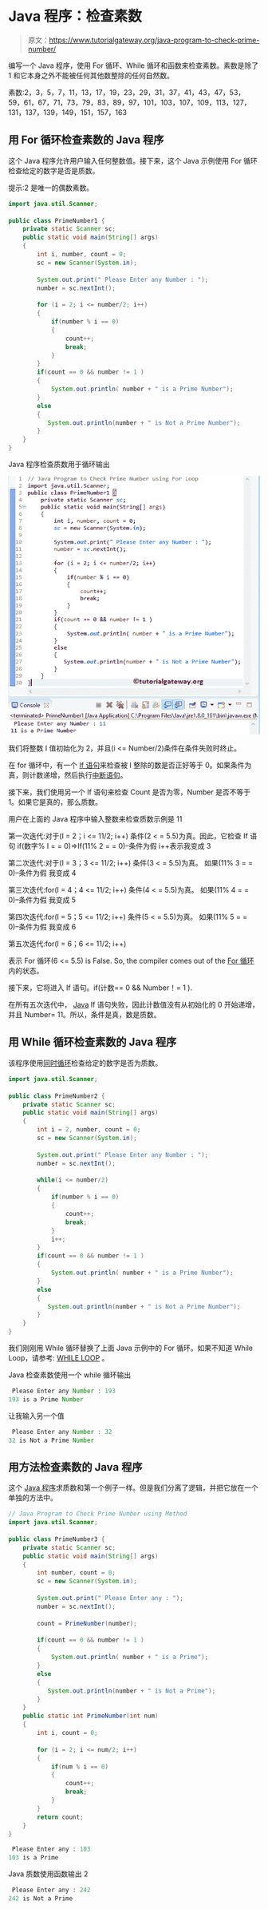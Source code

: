 # Java 程序：检查素数

> 原文：<https://www.tutorialgateway.org/java-program-to-check-prime-number/>

编写一个 Java 程序，使用 For 循环、While 循环和函数来检查素数。素数是除了 1 和它本身之外不能被任何其他数整除的任何自然数。

素数:2，3，5，7，11，13，17，19，23，29，31，37，41，43，47，53，59，61，67，71，73，79，83，89，97，101，103，107，109，113，127，131，137，139，149，151，157，163

## 用 For 循环检查素数的 Java 程序

这个 Java 程序允许用户输入任何整数值。接下来，这个 Java 示例使用 For 循环检查给定的数字是否是质数。

提示:2 是唯一的偶数素数。

```java
import java.util.Scanner;

public class PrimeNumber1 {
	private static Scanner sc;
	public static void main(String[] args) 
	{
		int i, number, count = 0; 
		sc = new Scanner(System.in);

		System.out.print(" Please Enter any Number : ");
		number = sc.nextInt();		

		for (i = 2; i <= number/2; i++)
		{
			if(number % i == 0)
		    {
				count++;
		        break;
		    }	
		}
		if(count == 0 && number != 1 )
		{
			System.out.println( number + " is a Prime Number");
		}
		else
		{
		   System.out.println(number + " is Not a Prime Number");
		}
	}
}
```

Java 程序检查质数用于循环输出

![Java Program to Check Prime Number 1](img/5ff66dffa4f5d43f8e04bea2cce01257.png)

我们将整数 I 值初始化为 2，并且(i <= Number/2)条件在条件失败时终止。

在 for 循环中，有一个 [If 语句](https://www.tutorialgateway.org/java-if-statement/)来检查被 I 整除的数是否正好等于 0。如果条件为真，则计数递增，然后执行[中断语句](https://www.tutorialgateway.org/break-statement-in-c/)。

接下来，我们使用另一个 If 语句来检查 Count 是否为零，Number 是否不等于 1。如果它是真的，那么质数。

用户在上面的 Java 程序中输入整数来检查质数示例是 11

第一次迭代:对于(I = 2；i <= 11/2; i++)
条件(2 < = 5.5)为真。因此，它检查 If 语句
if(数字% I = = 0)=>If(11% 2 = = 0)–条件为假
i++表示我变成 3

第二次迭代:对于(I = 3；3 <= 11/2; i++)
条件(3 < = 5.5)为真。
如果(11% 3 = = 0)–条件为假
我变成 4

第三次迭代:for(I = 4；4 <= 11/2; i++)
条件(4 < = 5.5)为真。
如果(11% 4 = = 0)–条件为假
我变成 5

第四次迭代:for(I = 5；5 <= 11/2; i++)
条件(5 < = 5.5)为真。
如果(11% 5 = = 0)–条件为假
我变成 6

第五次迭代:for(I = 6；6 <= 11/2; i++)

表示 For 循环(6 <= 5.5) is False. So, the compiler comes out of the [For 循环](https://www.tutorialgateway.org/java-for-loop/)内的状态。

接下来，它将进入 If 语句。if(计数== 0 && Number！= 1 ).

在所有五次迭代中， [Java](https://www.tutorialgateway.org/java-tutorial/) If 语句失败，因此计数值没有从初始化的 0 开始递增，并且 Number= 11。所以，条件是真，数是质数。

## 用 While 循环检查素数的 Java 程序

该程序使用[同时循环](https://www.tutorialgateway.org/java-while-loop/)检查给定的数字是否为质数。

```java
import java.util.Scanner;

public class PrimeNumber2 {
	private static Scanner sc;
	public static void main(String[] args) 
	{
		int i = 2, number, count = 0; 
		sc = new Scanner(System.in);

		System.out.print(" Please Enter any Number : ");
		number = sc.nextInt();		

		while(i <= number/2)
		{
			if(number % i == 0)
		    {
				count++;
		        break;
		    }
			i++;
		}
		if(count == 0 && number != 1 )
		{
			System.out.println( number + " is a Prime Number");
		}
		else
		{
		   System.out.println(number + " is Not a Prime Number");
		}
	}
}
```

我们刚刚用 While 循环替换了上面 Java 示例中的 For 循环。如果不知道 While Loop，请参考: [WHILE LOOP](https://www.tutorialgateway.org/java-while-loop/ "C While Loop") 。

Java 检查素数使用一个 while 循环输出

```java
 Please Enter any Number : 193
193 is a Prime Number
```

让我输入另一个值

```java
 Please Enter any Number : 32
32 is Not a Prime Number
```

## 用方法检查素数的 Java 程序

这个 [Java 程序](https://www.tutorialgateway.org/learn-java-programs/)求质数和第一个例子一样。但是我们分离了逻辑，并把它放在一个单独的方法中。

```java
// Java Program to Check Prime Number using Method
import java.util.Scanner;

public class PrimeNumber3 {
	private static Scanner sc;
	public static void main(String[] args) 
	{
		int number, count = 0; 
		sc = new Scanner(System.in);

		System.out.print(" Please Enter any : ");
		number = sc.nextInt();

		count = PrimeNumber(number);

		if(count == 0 && number != 1 )
		{
			System.out.println( number + " is a Prime");
		}
		else
		{
		   System.out.println(number + " is Not a Prime");
		}
	}
	public static int PrimeNumber(int num)
	{
		int i, count = 0;

		for (i = 2; i <= num/2; i++)
		{
			if(num % i == 0)
		    {
				count++;
		        break;
		    }	
		}
		return count;
	}
}
```

```java
 Please Enter any : 103
103 is a Prime
```

Java 质数使用函数输出 2

```java
 Please Enter any : 242
242 is Not a Prime
```